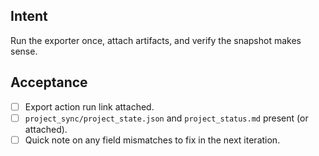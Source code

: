 <!--
title: Test3-chore: Phase 1A — perform first manual export
labels: ["test","chore","CI/CD-phase:phase-1a"]
uid: test3-ci-cd-phase1a-first-export
parent_uid: test3-ci-cd-phase1a-epic

# Project field mappings (exact names from our Project policy):
project: "test"
-->

## Intent

Run the exporter once, attach artifacts, and verify the snapshot makes sense.

## Acceptance

- [ ] Export action run link attached.
- [ ] `project_sync/project_state.json` and `project_status.md` present (or attached).
- [ ] Quick note on any field mismatches to fix in the next iteration.
